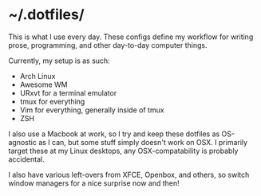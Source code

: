 # ~/.dotfiles/

This is what I use every day. These configs define my workflow for writing
prose, programming, and other day-to-day computer things.

Currently, my setup is as such:

* Arch Linux
* Awesome WM
* URxvt for a terminal emulator
* tmux for everything
* Vim for everything, generally inside of tmux
* ZSH

I also use a Macbook at work, so I try and keep these dotfiles as OS-agnostic as
I can, but some stuff simply doesn't work on OSX. I primarily target these at my
Linux desktops, any OSX-compatability is probably accidental.

I also have various left-overs from XFCE, Openbox, and others, so switch window
managers for a nice surprise now and then!
